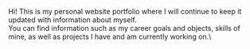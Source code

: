 Hi! This is my personal website portfolio where I will continue to keep it updated with information about myself.\
You can find information such as my career goals and objects, skills of mine, as well as projects I have and am currently working on.\
